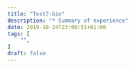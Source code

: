 ```yaml
---
title: "Test7-bio"
description: "* Summary of experience"
date: 2019-10-24T23:08:51+01:00
tags: [
    "",
]
draft: false
---
```


